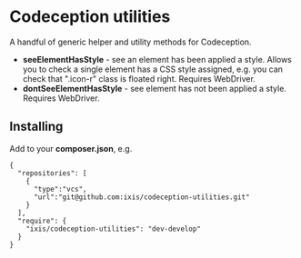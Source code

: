# Codeception utilities

A handful of generic helper and utility methods for Codeception.

* **seeElementHasStyle** - see an element has been applied a style. Allows you to check a single element has a CSS style assigned, e.g. you can check that ".icon-r" class is floated right. Requires WebDriver.
* **dontSeeElementHasStyle** -  see element has not been applied a style. Requires WebDriver.

## Installing

Add to your **composer.json**, e.g.

```
{
  "repositories": [
    {
      "type":"vcs",
      "url":"git@github.com:ixis/codeception-utilities.git"
    }
  ],
  "require": {
    "ixis/codeception-utilities": "dev-develop"
  }
}
```
